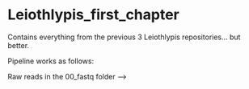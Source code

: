 # Leiothlypis_first_chapter
Contains everything from the previous 3 Leiothlypis repositories... but better. 

Pipeline works as follows:

Raw reads in the 00_fastq folder --> 


